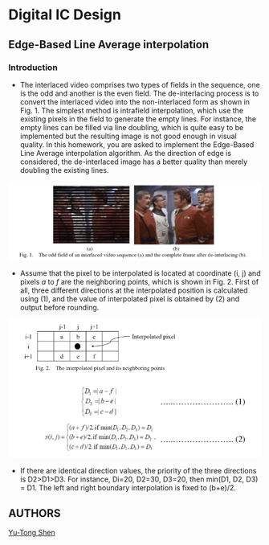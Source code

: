 # Digital IC Design

## Edge-Based Line Average interpolation

### Introduction
- The interlaced video comprises two types of fields in the sequence, one is the odd and another is the even field. The de-interlacing process is to convert the interlaced video into the non-interlaced form as shown in Fig. 1. The simplest method is intrafield interpolation, which use the existing pixels in the field to generate the empty lines. For instance, the empty lines can be filled via line doubling, which is quite easy to be implemented but the resulting image is not good enough in visual quality. In this homework, you are asked to implement the Edge-Based Line Average interpolation algorithm. As the direction of edge is considered, the de-interlaced image has a better quality than merely doubling the existing lines.

![pic1](img/pic1.jpg)

- Assume that the pixel to be interpolated is located at coordinate (i, j) and pixels *a* to *f* are the neighboring points, which is shown in Fig. 2. First of all, three different directions at the interpolated position is calculated using (1), and the value of interpolated pixel is obtained by (2) and output before rounding.

![pic2](img/pic2.jpg)

- If there are identical direction values, the priority of the three directions is D2>D1>D3. For instance, Di=20, D2=30, D3=20, then min(D1, D2, D3) = D1. The left and right boundary interpolation is fixed to (b+e)/2.

## AUTHORS
[Yu-Tong Shen](https://github.com/yutongshen/)
